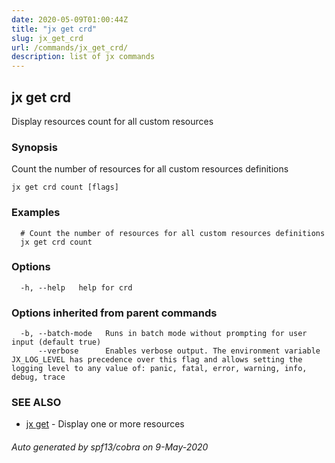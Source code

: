 ```yaml
---
date: 2020-05-09T01:00:44Z
title: "jx get crd"
slug: jx_get_crd
url: /commands/jx_get_crd/
description: list of jx commands
---
```

## jx get crd

Display resources count for all custom resources

### Synopsis

Count the number of resources for all custom resources definitions

```
jx get crd count [flags]
```

### Examples

```
  # Count the number of resources for all custom resources definitions
  jx get crd count
```

### Options

```
  -h, --help   help for crd
```

### Options inherited from parent commands

```
  -b, --batch-mode   Runs in batch mode without prompting for user input (default true)
      --verbose      Enables verbose output. The environment variable JX_LOG_LEVEL has precedence over this flag and allows setting the logging level to any value of: panic, fatal, error, warning, info, debug, trace
```

### SEE ALSO

* [jx get](/commands/jx_get/)	 - Display one or more resources

###### Auto generated by spf13/cobra on 9-May-2020
